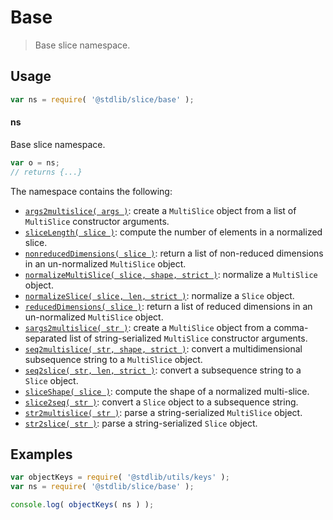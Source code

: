 <!--

@license Apache-2.0

Copyright (c) 2023 The Stdlib Authors.

Licensed under the Apache License, Version 2.0 (the "License");
you may not use this file except in compliance with the License.
You may obtain a copy of the License at

   http://www.apache.org/licenses/LICENSE-2.0

Unless required by applicable law or agreed to in writing, software
distributed under the License is distributed on an "AS IS" BASIS,
WITHOUT WARRANTIES OR CONDITIONS OF ANY KIND, either express or implied.
See the License for the specific language governing permissions and
limitations under the License.

-->

# Base

> Base slice namespace.

<section class="usage">

## Usage

```javascript
var ns = require( '@stdlib/slice/base' );
```

#### ns

Base slice namespace.

```javascript
var o = ns;
// returns {...}
```

The namespace contains the following:

<!-- <toc pattern="*"> -->

<div class="namespace-toc">

-   <span class="signature">[`args2multislice( args )`][@stdlib/slice/base/args2multislice]</span><span class="delimiter">: </span><span class="description">create a `MultiSlice` object from a list of `MultiSlice` constructor arguments.</span>
-   <span class="signature">[`sliceLength( slice )`][@stdlib/slice/base/length]</span><span class="delimiter">: </span><span class="description">compute the number of elements in a normalized slice.</span>
-   <span class="signature">[`nonreducedDimensions( slice )`][@stdlib/slice/base/nonreduced-dimensions]</span><span class="delimiter">: </span><span class="description">return a list of non-reduced dimensions in an un-normalized `MultiSlice` object.</span>
-   <span class="signature">[`normalizeMultiSlice( slice, shape, strict )`][@stdlib/slice/base/normalize-multi-slice]</span><span class="delimiter">: </span><span class="description">normalize a `MultiSlice` object.</span>
-   <span class="signature">[`normalizeSlice( slice, len, strict )`][@stdlib/slice/base/normalize-slice]</span><span class="delimiter">: </span><span class="description">normalize a `Slice` object.</span>
-   <span class="signature">[`reducedDimensions( slice )`][@stdlib/slice/base/reduced-dimensions]</span><span class="delimiter">: </span><span class="description">return a list of reduced dimensions in an un-normalized `MultiSlice` object.</span>
-   <span class="signature">[`sargs2multislice( str )`][@stdlib/slice/base/sargs2multislice]</span><span class="delimiter">: </span><span class="description">create a `MultiSlice` object from a comma-separated list of string-serialized `MultiSlice` constructor arguments.</span>
-   <span class="signature">[`seq2multislice( str, shape, strict )`][@stdlib/slice/base/seq2multislice]</span><span class="delimiter">: </span><span class="description">convert a multidimensional subsequence string to a `MultiSlice` object.</span>
-   <span class="signature">[`seq2slice( str, len, strict )`][@stdlib/slice/base/seq2slice]</span><span class="delimiter">: </span><span class="description">convert a subsequence string to a `Slice` object.</span>
-   <span class="signature">[`sliceShape( slice )`][@stdlib/slice/base/shape]</span><span class="delimiter">: </span><span class="description">compute the shape of a normalized multi-slice.</span>
-   <span class="signature">[`slice2seq( str )`][@stdlib/slice/base/slice2seq]</span><span class="delimiter">: </span><span class="description">convert a `Slice` object to a subsequence string.</span>
-   <span class="signature">[`str2multislice( str )`][@stdlib/slice/base/str2multislice]</span><span class="delimiter">: </span><span class="description">parse a string-serialized `MultiSlice` object.</span>
-   <span class="signature">[`str2slice( str )`][@stdlib/slice/base/str2slice]</span><span class="delimiter">: </span><span class="description">parse a string-serialized `Slice` object.</span>

</div>

<!-- </toc> -->

</section>

<!-- /.usage -->

<section class="examples">

## Examples

<!-- TODO: better examples -->

<!-- eslint no-undef: "error" -->

```javascript
var objectKeys = require( '@stdlib/utils/keys' );
var ns = require( '@stdlib/slice/base' );

console.log( objectKeys( ns ) );
```

</section>

<!-- /.examples -->

<!-- Section for related `stdlib` packages. Do not manually edit this section, as it is automatically populated. -->

<section class="related">

</section>

<!-- /.related -->

<!-- Section for all links. Make sure to keep an empty line after the `section` element and another before the `/section` close. -->

<section class="links">

<!-- <toc-links> -->

[@stdlib/slice/base/args2multislice]: https://github.com/stdlib-js/stdlib/tree/develop/lib/node_modules/%40stdlib/slice/base/args2multislice

[@stdlib/slice/base/length]: https://github.com/stdlib-js/stdlib/tree/develop/lib/node_modules/%40stdlib/slice/base/length

[@stdlib/slice/base/nonreduced-dimensions]: https://github.com/stdlib-js/stdlib/tree/develop/lib/node_modules/%40stdlib/slice/base/nonreduced-dimensions

[@stdlib/slice/base/normalize-multi-slice]: https://github.com/stdlib-js/stdlib/tree/develop/lib/node_modules/%40stdlib/slice/base/normalize-multi-slice

[@stdlib/slice/base/normalize-slice]: https://github.com/stdlib-js/stdlib/tree/develop/lib/node_modules/%40stdlib/slice/base/normalize-slice

[@stdlib/slice/base/reduced-dimensions]: https://github.com/stdlib-js/stdlib/tree/develop/lib/node_modules/%40stdlib/slice/base/reduced-dimensions

[@stdlib/slice/base/sargs2multislice]: https://github.com/stdlib-js/stdlib/tree/develop/lib/node_modules/%40stdlib/slice/base/sargs2multislice

[@stdlib/slice/base/seq2multislice]: https://github.com/stdlib-js/stdlib/tree/develop/lib/node_modules/%40stdlib/slice/base/seq2multislice

[@stdlib/slice/base/seq2slice]: https://github.com/stdlib-js/stdlib/tree/develop/lib/node_modules/%40stdlib/slice/base/seq2slice

[@stdlib/slice/base/shape]: https://github.com/stdlib-js/stdlib/tree/develop/lib/node_modules/%40stdlib/slice/base/shape

[@stdlib/slice/base/slice2seq]: https://github.com/stdlib-js/stdlib/tree/develop/lib/node_modules/%40stdlib/slice/base/slice2seq

[@stdlib/slice/base/str2multislice]: https://github.com/stdlib-js/stdlib/tree/develop/lib/node_modules/%40stdlib/slice/base/str2multislice

[@stdlib/slice/base/str2slice]: https://github.com/stdlib-js/stdlib/tree/develop/lib/node_modules/%40stdlib/slice/base/str2slice

<!-- </toc-links> -->

</section>

<!-- /.links -->
